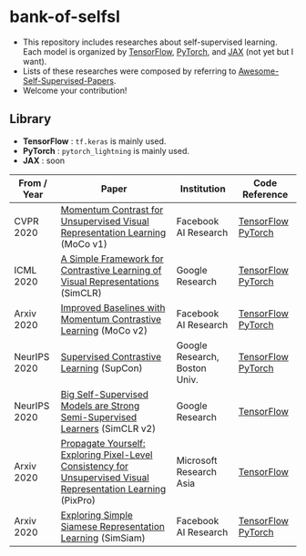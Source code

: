 # bank-of-selfsl

- This repository includes researches about self-supervised learning. Each model is organized by [TensorFlow](https://github.com/tensorflow/tensorflow), [PyTorch](https://github.com/pytorch/pytorch), and [JAX](https://github.com/google/jax) (not yet but I want). 
- Lists of these researches were composed by referring to [Awesome-Self-Supervised-Papers](https://github.com/Sungman-Cho/Awesome-Self-Supervised-Papers).
- Welcome your contribution!


## Library
- **TensorFlow** : `tf.keras` is mainly used.
- **PyTorch** : `pytorch_lightning` is mainly used.
- **JAX** : soon


| From / Year | Paper | Institution | Code Reference |
| --- | --- | --- | --- |
| CVPR 2020 | [Momentum Contrast for Unsupervised Visual Representation Learning](https://arxiv.org/abs/1911.05722) (MoCo v1) | Facebook AI Research | [TensorFlow](https://github.com/PaperCodeReview/MoCo-TF) [PyTorch](https://github.com/facebookresearch/moco) |
| ICML 2020 | [A Simple Framework for Contrastive Learning of Visual Representations](https://arxiv.org/abs/2002.05709) (SimCLR) | Google Research | [TensorFlow](https://github.com/google-research/simclr) [PyTorch](https://github.com/PyTorchLightning/pytorch-lightning-bolts/tree/master/pl_bolts/models/self_supervised/simclr) |
| Arxiv 2020 | [Improved Baselines with Momentum Contrastive Learning](https://arxiv.org/abs/2003.04297) (MoCo v2) | Facebook AI Research | [TensorFlow](https://github.com/PaperCodeReview/MoCo-TF) [PyTorch](https://github.com/PyTorchLightning/pytorch-lightning-bolts/tree/master/pl_bolts/models/self_supervised/moco) |
| NeurIPS 2020 | [Supervised Contrastive Learning](https://arxiv.org/abs/2004.11362) (SupCon) | Google Research, Boston Univ. | [TensorFlow](https://github.com/PaperCodeReview/SupCL-TF) [PyTorch](https://github.com/HobbitLong/SupContrast)
| NeurIPS 2020 | [Big Self-Supervised Models are Strong Semi-Supervised Learners](https://arxiv.org/abs/2006.10029) (SimCLR v2) | Google Research | [TensorFlow](https://github.com/google-research/simclr) 
| Arxiv 2020 | [Propagate Yourself: Exploring Pixel-Level Consistency for Unsupervised Visual Representation Learning](https://arxiv.org/abs/2011.10043) (PixPro) | Microsoft Research Asia | [TensorFlow](https://github.com/PaperCodeReview/PixPro-TF) |
| Arxiv 2020 | [Exploring Simple Siamese Representation Learning](https://arxiv.org/abs/2011.10566) (SimSiam) | Facebook AI Research | [TensorFlow](https://github.com/PaperCodeReview/SimSiam-TF) [PyTorch](https://github.com/PyTorchLightning/pytorch-lightning-bolts/tree/master/pl_bolts/models/self_supervised/simsiam) |
